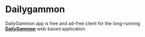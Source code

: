 # Dailygammon

DailyGammon app is free and ad-free client for the long-running [**DailyGammon**](http://dailygammon.com/help/#DG)  web-based application. 

